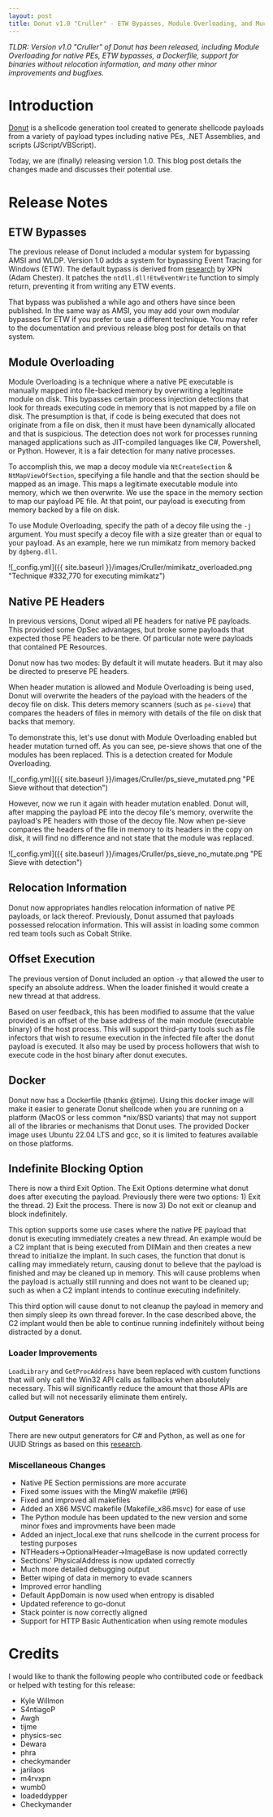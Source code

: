 ```yaml
---
layout: post
title: Donut v1.0 "Cruller" - ETW Bypasses, Module Overloading, and Much More
---
```


*TLDR: Version v1.0 "Cruller" of Donut has been released, including Module Overloading for native PEs, ETW bypasses, a Dockerfile, support for binaries without relocation information, and many other minor improvements and bugfixes.*

# Introduction

[Donut](https://github.com/TheWover/donut "Donut") is a shellcode generation tool created to generate shellcode payloads from a variety of payload types including native PEs, .NET Assemblies, and scripts (JScript/VBScript). 

Today, we are (finally) releasing version 1.0. This blog post details the changes made and discusses their potential use.

# Release Notes

## ETW Bypasses

The previous release of Donut included a modular system for bypassing AMSI and WLDP. Version 1.0 adds a system for bypassing Event Tracing for Windows (ETW). The default bypass is derived from [research](https://blog.xpnsec.com/hiding-your-dotnet-etw/) by XPN (Adam Chester). It patches the `ntdll.dll!EtwEventWrite` function to simply return, preventing it from writing any ETW events. 

That bypass was published a while ago and others have since been published. In the same way as AMSI, you may add your own modular bypasses for ETW if you prefer to use a different technique. You may refer to the documentation and previous release blog post for details on that system.

## Module Overloading

Module Overloading is a technique where a native PE executable is manually mapped into file-backed memory by overwriting a legitimate module on disk. This bypasses certain process injection detections that look for threads executing code in memory that is not mapped by a file on disk. The presumption is that, if code is being executed that does not originate from a file on disk, then it must have been dynamically allocated and that is suspicious. The detection does not work for processes running managed applications such as JIT-compiled languages like C#, Powershell, or Python. However, it is a fair detection for many native processes.

To accomplish this, we map a decoy module via `NtCreateSection` & `NtMapViewOfSection`, specifying a file handle and that the section should be mapped as an image. This maps a legitimate executable module into memory, which we then overwrite. We use the space in the memory section to map our payload PE file. At that point, our payload is executing from memory backed by a file on disk.

To use Module Overloading, specify the path of a decoy file using the `-j` argument. You must specify a decoy file with a size greater than or equal to your payload. As an example, here we run mimikatz from memory backed by `dgbeng.dll`.

![_config.yml]({{ site.baseurl }}/images/Cruller/mimikatz_overloaded.png "Technique #332,770 for executing mimikatz") 

## Native PE Headers

In previous versions, Donut wiped all PE headers for native PE payloads. This provided some OpSec advantages, but broke some payloads that expected those PE headers to be there. Of particular note were payloads that contained PE Resources.

Donut now has two modes: By default it will mutate headers. But it may also be directed to preserve PE headers.

When header mutation is allowed and Module Overloading is being used, Donut will overwrite the headers of the payload with the headers of the decoy file on disk. This deters memory scanners (such as `pe-sieve`) that compares the headers of files in memory with details of the file on disk that backs that memory.

To demonstrate this, let's use donut with Module Overloading enabled but header mutation turned off. As you can see, pe-sieve shows that one of the modules has been replaced. This is a detection created for Module Overloading.

![_config.yml]({{ site.baseurl }}/images/Cruller/ps_sieve_mutated.png "PE Sieve without that detection")

However, now we run it again with header mutation enabled. Donut will, after mapping the payload PE into the decoy file's memory, overwrite the payload's PE headers with those of the decoy file. Now when pe-sieve compares the headers of the file in memory to its headers in the copy on disk, it will find no difference and not state that the module was replaced.

![_config.yml]({{ site.baseurl }}/images/Cruller/ps_sieve_no_mutate.png "PE Sieve with detection")

## Relocation Information

Donut now appropriates handles relocation information of native PE payloads, or lack thereof. Previously, Donut assumed that payloads possessed relocation information. This will assist in loading some common red team tools such as Cobalt Strike. 

## Offset Execution

The previous version of Donut included an option `-y` that allowed the user to specify an absolute address. When the loader finished it would create a new thread at that address.

Based on user feedback, this has been modified to assume that the value provided is an offset of the base address of the main module (executable binary) of the host process. This will support third-party tools such as file infectors that wish to resume execution in the infected file after the donut payload is executed. It also may be used by process hollowers that wish to execute code in the host binary after donut executes.

## Docker

Donut now has a Dockerfile (thanks @tijme). Using this docker image will make it easier to generate Donut shellcode when you are running on a platform (MacOS or less common *nix/BSD variants) that may not support all of the libraries or mechanisms that Donut uses. The provided Docker image uses Ubuntu 22.04 LTS and gcc, so it is limited to features available on those platforms.

## Indefinite Blocking Option

There is now a third Exit Option. The Exit Options determine what donut does after executing the payload. Previously there were two options: 1) Exit the thread. 2) Exit the process. There is now 3) Do not exit or cleanup and block indefinitely.

This option supports some use cases where the native PE payload that donut is executing immediately creates a new thread. An example would be a C2 implant that is being executed from DllMain and then creates a new thread to initialize the implant. In such cases, the function that donut is calling may immediately return, causing donut to believe that the payload is finished and may be cleaned up in memory. This will cause problems when the payload is actually still running and does not want to be cleaned up; such as when a C2 implant intends to continue executing indefinitely.

This third option will cause donut to not cleanup the payload in memory and then simply sleep its own thread forever. In the case described above, the C2 implant would then be able to continue running indefinitely without being distracted by a donut.

### Loader Improvements

`LoadLibrary` and `GetProcAddress` have been replaced with custom functions that will only call the Win32 API calls as fallbacks when absolutely necessary. This will significantly reduce the amount that those APIs are called but will not necessarily eliminate them entirely.

### Output Generators

There are new output generators for C# and Python, as well as one for UUID Strings as based on this [research](https://research.nccgroup.com/2021/01/23/rift-analysing-a-lazarus-shellcode-execution-method/).

### Miscellaneous Changes

* Native PE Section permissions are more accurate
* Fixed some issues with the MingW makefile (#96)
* Fixed and improved all makefiles
* Added an X86 MSVC makefile (Makefile_x86.msvc) for ease of use
* The Python module has been updated to the new version and some minor fixes and improvments have been made
* Added an inject_local.exe that runs shellcode in the current process for testing purposes
* NTHeaders->OptionalHeader->ImageBase is now updated correctly
* Sections' PhysicalAddress is now updated correctly
* Much more detailed debugging output
* Better wiping of data in memory to evade scanners
* Improved error handling
* Default AppDomain is now used when entropy is disabled
* Updated reference to go-donut
* Stack pointer is now correctly aligned
* Support for HTTP Basic Authentication when using remote modules

# Credits

I would like to thank the following people who contributed code or feedback or helped with testing for this release:

* Kyle Willmon
* S4ntiagoP
* Awgh
* tijme
* physics-sec
* Dewara
* phra
* checkymander
* jarilaos
* m4rvxpn
* wumb0
* loadeddypper
* Checkymander
